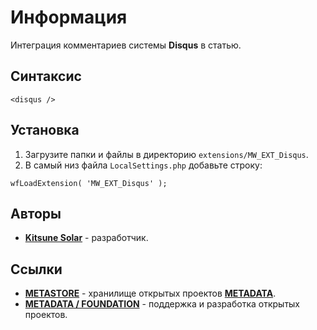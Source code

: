 # Информация

Интеграция комментариев системы **Disqus** в статью.

## Синтаксис

```
<disqus />
```

## Установка

1. Загрузите папки и файлы в директорию `extensions/MW_EXT_Disqus`.
2. В самый низ файла `LocalSettings.php` добавьте строку:

```
wfLoadExtension( 'MW_EXT_Disqus' );
```

## Авторы

- [**Kitsune Solar**](https://kitsune.solar/) - разработчик.

## Ссылки

- [**METASTORE**](https://metastore.pro/) - хранилище открытых проектов [**METADATA**](https://metadata.foundation/).
- [**METADATA / FOUNDATION**](https://metadata.foundation/) - поддержка и разработка открытых проектов.
